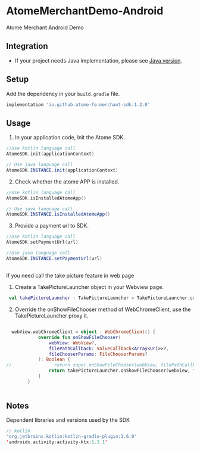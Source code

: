 # AtomeMerchantDemo-Android

Atome Merchant Android Demo 

## Integration

- If your project needs Java implementation, please see [Java version](readme/README-java.md).

## Setup

Add the dependency in your `build.gradle` file. 

```groovy
implementation 'io.github.atome-fe:merchant-sdk:1.2.0'
```

## Usage

1. In your application code, Init the Atome SDK.

```kotlin
//Use kotlin language call
AtomeSDK.init(applicationContext)
```
```java
// Use java language call
AtomeSDK.INSTANCE.init(applicationContext)
```
2. Check whether the atome APP is installed.

```kotlin
//Use kotlin language call
AtomeSDK.isInstalledAtomeApp()
```
```java
// Use java language call
AtomeSDK.INSTANCE.isInstalledAtomeApp()
```
3. Provide a payment url to SDK.

```kotlin
//Use kotlin language call
AtomeSDK.setPaymentUrl(url)
```

```java
//Use java language call
AtomeSDK.INSTANCE.setPaymentUrl(url)
```
##

If you need call the take picture feature in web page

1. Create a TakePictureLauncher object in your Webview page.

```kotlin
 val takePictureLauncher : TakePictureLauncher = TakePictureLauncher.create(this)
```

2. Override the onShowFileChooser method of WebChromeClient, use the TakePictureLauncher proxy it.

```kotlin

  webView.webChromeClient = object : WebChromeClient() {
            override fun onShowFileChooser(
                webView: WebView?,
                filePathCallback: ValueCallback<Array<Uri>>?,
                fileChooserParams: FileChooserParams?
            ): Boolean {
//                return super.onShowFileChooser(webView, filePathCallback, fileChooserParams)
                return takePictureLauncher.onShowFileChooser(webView, filePathCallback, fileChooserParams)
            }
        }
        
```

## Notes

Dependent libraries and versions used by the SDK

```kotlin 
// kotlin
"org.jetbrains.kotlin:kotlin-gradle-plugin:1.6.0"
'androidx.activity:activity-ktx:1.3.1'
```
